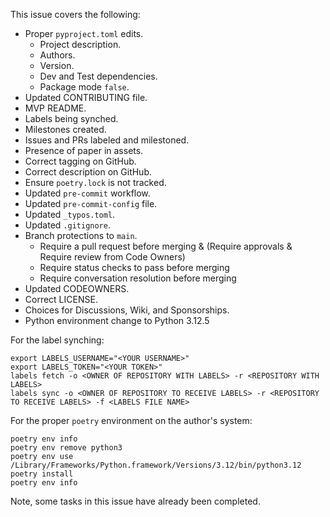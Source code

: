 This issue covers the following:

* Proper `pyproject.toml` edits.
  * Project description.
  * Authors.
  * Version.
  * Dev and Test dependencies.
  * Package mode `false`.
* Updated CONTRIBUTING file.
* MVP README.
* Labels being synched.
* Milestones created.
* Issues and PRs labeled and milestoned.
* Presence of paper in assets.
* Correct tagging on GitHub.
* Correct description on GitHub.
* Ensure `poetry.lock` is not tracked.
* Updated `pre-commit` workflow.
* Updated `pre-commit-config` file.
* Updated `_typos.toml`.
* Updated `.gitignore`.
* Branch protections to `main`.
  * Require a pull request before merging & (Require approvals & Require review from Code Owners)
  * Require status checks to pass before merging
  * Require conversation resolution before merging
* Updated CODEOWNERS.
* Correct LICENSE.
* Choices for Discussions, Wiki, and Sponsorships.
* Python environment change to Python 3.12.5

For the label synching:

```
export LABELS_USERNAME="<YOUR USERNAME>"
export LABELS_TOKEN="<YOUR TOKEN>"
labels fetch -o <OWNER OF REPOSITORY WITH LABELS> -r <REPOSITORY WITH LABELS>
labels sync -o <OWNER OF REPOSITORY TO RECEIVE LABELS> -r <REPOSITORY TO RECEIVE LABELS> -f <LABELS FILE NAME>
```

For the proper `poetry` environment on the author's system:

```
poetry env info
poetry env remove python3
poetry env use /Library/Frameworks/Python.framework/Versions/3.12/bin/python3.12
poetry install
poetry env info
```

Note, some tasks in this issue have already been completed.
